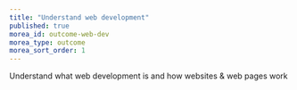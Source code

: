 ```yaml
---
title: "Understand web development"
published: true
morea_id: outcome-web-dev
morea_type: outcome
morea_sort_order: 1
---
```


Understand what web development is and how websites & web pages work
